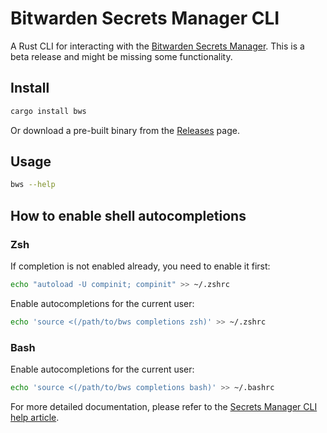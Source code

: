 # Bitwarden Secrets Manager CLI

A Rust CLI for interacting with the
[Bitwarden Secrets Manager](https://bitwarden.com/products/secrets-manager/). This is a beta
release and might be missing some functionality.

## Install

```bash
cargo install bws
```

Or download a pre-built binary from the [Releases](https://github.com/bitwarden/sdk/releases) page.

## Usage

```bash
bws --help
```

## How to enable shell autocompletions
### Zsh
If completion is not enabled already, you need to enable it first:
```zsh
echo "autoload -U compinit; compinit" >> ~/.zshrc
``````

Enable autocompletions for the current user:
```zsh
echo 'source <(/path/to/bws completions zsh)' >> ~/.zshrc
```

### Bash
Enable autocompletions for the current user:
```zsh
echo 'source <(/path/to/bws completions bash)' >> ~/.bashrc
```

For more detailed documentation, please refer to the
[Secrets Manager CLI help article](https://bitwarden.com/help/secrets-manager-cli/).
